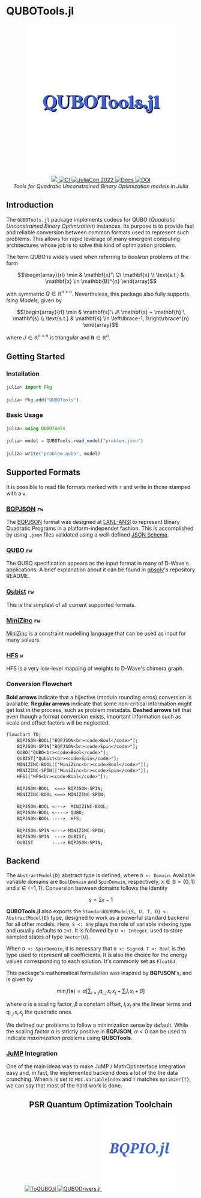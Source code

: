 # QUBOTools.jl

<div align="center">
    <a href="/docs/src/assets/">
        <img src="/docs/src/assets/logo.svg" width=400px alt="QUBOTools.jl" />
    </a>
    <br>
    <a href="https://codecov.io/gh/psrenergy/QUBOTools.jl" > 
        <img src="https://codecov.io/gh/psrenergy/QUBOTools.jl/branch/main/graph/badge.svg?token=W7QJWS5HI4"/> 
    </a>
    <a href="/actions/workflows/ci.yml">
        <img src="https://github.com/psrenergy/QUBOTools.jl/actions/workflows/ci.yml/badge.svg?branch=main" alt="CI" />
    </a>
    <a href="https://www.youtube.com/watch?v=OTmzlTbqdNo">
        <img src="https://img.shields.io/badge/JuliaCon-2022-9558b2" alt="JuliaCon 2022">
    </a>
    <a href="https://psrenergy.github.com/QUBOTools.jl/dev">
        <img src="https://img.shields.io/badge/docs-dev-blue.svg" alt="Docs">
    </a>
    <a href="https://zenodo.org/badge/latestdoi/508908129">
        <img src="https://zenodo.org/badge/508908129.svg" alt="DOI">
    </a>
    <br>
    <i>Tools for Quadratic Unconstrained Binary Optimization models in Julia</i>
</div>

## Introduction
The `QUBOTools.jl` package implements codecs for QUBO (*Quadratic Unconstrained Binary Optimization*) instances.
Its purpose is to provide fast and reliable conversion between common formats used to represent such problems.
This allows for rapid leverage of many emergent computing architectures whose job is to solve this kind of optimization problem.

The term QUBO is widely used when referring to *boolean* problems of the form

$$\begin{array}{rl}
       \min & \mathbf{x}'\ Q\ \mathbf{x} \\
\text{s.t.} & \mathbf{x} \in \mathbb{B}^{n}
\end{array}$$

with symmetric $Q \in \mathbb{R}^{n \times n}$. Nevertheless, this package also fully supports *Ising Models*, given by

$$\begin{array}{rl}
       \min & \mathbf{s}'\ J\ \mathbf{s} + \mathbf{h}'\ \mathbf{s} \\
\text{s.t.} & \mathbf{s} \in \left\lbrace-1, 1\right\rbrace^{n}
\end{array}$$

where $J \in \mathbb{R}^{n \times n}$ is triangular and $\mathbf{h} \in \mathbb{R}^{n}$.

## Getting Started

### Installation
```julia
julia> import Pkg

julia> Pkg.add("QUBOTools")
```

### Basic Usage
```julia
julia> using QUBOTools

julia> model = QUBOTools.read_model("problem.json")

julia> write("problem.qubo", model)
```

## Supported Formats
It is possible to read file formats marked with `r` and write in those stamped with a `w`.

### [BQPJSON](/docs/models/BQPJSON.md) `rw`
The [BQPJSON](https://bqpjson.readthedocs.io) format was designed at [LANL-ANSI](https://github.com/lanl-ansi) to represent Binary Quadratic Programs in a platform-independet fashion.
This is accomplished by using `.json` files validated using a well-defined [JSON Schema](/src/models/bqpjson.schema.json).

### [QUBO](/docs/models/QUBOTools.md) `rw`
The QUBO specification appears as the input format in many of D-Wave's applications.
A brief explanation about it can be found in [qbsolv](https://github.com/arcondello/qbsolv#qbsolv-qubo-input-file-format)'s repository README. 

### [Qubist](/docs/models/Qubist.md) `rw`
This is the simplest of all current supported formats.

### [MiniZinc](/docs/models/MiniZinc.md) `rw`
[MiniZinc](https://www.minizinc.org) is a constraint modelling language that can be used as input for many solvers.

### [HFS](/docs/models/HFS.md) `w`
HFS is a very low-level mapping of weights to D-Wave's chimera graph.

### Conversion Flowchart
**Bold arrows** indicate that a bijective (modulo rounding erros) conversion is available.
**Regular arrows** indicate that some non-critical information might get lost in the process, such as problem metadata.
**Dashed arrows** tell that even though a format conversion exists, important information such as scale and offset factors will be neglected.

```mermaid
flowchart TD;
    BQPJSON-BOOL["BQPJSON<br><code>Bool</code>"];
    BQPJSON-SPIN["BQPJSON<br><code>Spin</code>"];
    QUBO["QUBO<br><code>Bool</code>"];
    QUBIST["Qubist<br><code>Spin</code>"];
    MINIZINC-BOOL(["MiniZinc<br><code>Bool</code>"]);
    MINIZINC-SPIN(["MiniZinc<br><code>Spin</code>"]);
    HFS(["HFS<br><code>Bool</code>"]);

    BQPJSON-BOOL  <==> BQPJSON-SPIN;
    MINIZINC-BOOL <==> MINIZINC-SPIN;

    BQPJSON-BOOL <--->  MINIZINC-BOOL;
    BQPJSON-BOOL <----> QUBO;
    BQPJSON-BOOL ---->  HFS;

    BQPJSON-SPIN <---> MINIZINC-SPIN;
    BQPJSON-SPIN  ---> QUBIST;
    QUBIST       -..-> BQPJSON-SPIN;
```

## Backend
The `AbstractModel{D}` abstract type is defined, where `D <: Domain`.
Available variable domains are `BoolDomain` and `SpinDomain`, respectively, $x \in \mathbb{B} = \lbrace 0, 1 \rbrace$ and $s \in \lbrace -1, 1 \rbrace$.
Conversion between domains follows the identity

$$s = 2x - 1$$

**QUBOTools.jl** also exports the ``StandardQUBOModel{S, U, T, D} <: AbstractModel{D}`` type, designed to work as a powerful standard backend for all other models.
Here, `S <: Any` plays the role of variable indexing type and usually defaults to `Int`.
It is followed by `U <: Integer`, used to store sampled states of type `Vector{U}`.

When `D <: SpinDomain`, it is necessary that `U <: Signed`.
`T <: Real` is the type used to represent all coefficients.
It is also the choice for the energy values corresponding to each solution.
It's commonly set as `Float64`.

This package's mathematical formulation was inspired by **BQPJSON**'s, and is given by

$$\min f(\mathbf{x}) = \alpha \left[{ \sum_{i < j} q_{i, j}\,x_{i}\,x_{j} +\sum_{i} l_{i}\,x_{i} + \beta }\right]$$

where $\alpha$ is a scaling factor, $\beta$ a constant offset, $l_{i}\,x_{i}$ are the linear terms and $q_{i, j}\,x_{i}\,x_{j}$ the quadratic ones.

We defined our problems to follow a minimization sense by default.
While the scaling factor $\alpha$ is strictly positive in **BQPJSON**, $\alpha < 0$ can be used to indicate _maximization_ problems using **QUBOTools**.

### [JuMP](https://jump.dev) Integration

One of the main ideas was to make JuMP / MathOptInterface integration easy and, in fact, the implemented backend does a lot of the the data crunching.
When `S` is set to `MOI.VariableIndex` and `T` matches `Optimzer{T}`, we can say that most of the hard work is done.

<div align="center">
    <h2>PSR Quantum Optimization Toolchain</h2>
    <a href="https://github.com/psrenergy/ToQUBO.jl">
        <img width="200px" src="https://raw.githubusercontent.com/psrenergy/ToQUBO.jl/master/docs/src/assets/logo.svg" alt="ToQUBO.jl" />
    </a>
    <a href="https://github.com/psrenergy/QUBODrivers.jl">
        <img width="200px" src="https://raw.githubusercontent.com/psrenergy/QUBODrivers.jl/master/docs/src/assets/logo.svg" alt="QUBODrivers.jl" />
    </a>
    <a href="https://github.com/psrenergy/QUBOTools.jl">
        <img width="200px" src="https://raw.githubusercontent.com/psrenergy/QUBOTools.jl/main/docs/src/assets/logo.svg" alt="QUBOTools.jl" />
    </a>
</div>
